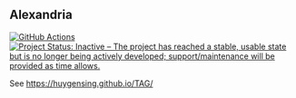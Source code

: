 ## Alexandria

[![GitHub Actions](https://github.com/HuygensING/alexandria-markup/workflows/tests/badge.svg)](https://github.com/HuygensING/alexandria-markup/actions)
[![Project Status: Inactive – The project has reached a stable, usable state but is no longer being actively developed; support/maintenance will be provided as time allows.](https://www.repostatus.org/badges/latest/inactive.svg)](https://www.repostatus.org/#inactive)


See <https://huygensing.github.io/TAG/>